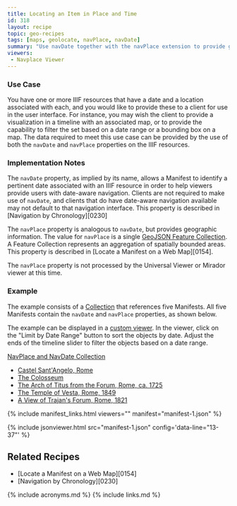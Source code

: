 ```yaml
---
title: Locating an Item in Place and Time
id: 318
layout: recipe
topic: geo-recipes
tags: [maps, geolocate, navPlace, navDate]
summary: "Use navDate together with the navPlace extension to provide geographic and temporal data"
viewers:
 - Navplace Viewer
---
```


### Use Case

You have one or more IIIF resources that have a date and a location associated with each, and you would like to provide these to a client for use in the user interface. For instance, you may wish the client to provide a visualization in a timeline with an associated map, or to provide the capability to filter the set based on a date range or a bounding box on a map. The data required to meet this use case can be provided by the use of both the `navDate` and `navPlace` properties on the IIIF resources. 

### Implementation Notes

The `navDate` property, as implied by its name, allows a Manifest to identify a pertinent date associated with an IIIF resource in order to help viewers provide users with date-aware navigation. Clients are not required to make use of `navDate`, and clients that do have date-aware navigation available may not default to that navigation interface. This property is described in [Navigation by Chronology][0230]

The `navPlace` property is analogous to `navDate`, but provides geographic information. The value for `navPlace` is a single [GeoJSON Feature Collection](https://iiif.io/api/extension/navplace/#222-feature-collection). A Feature Collection represents an aggregation of spatially bounded areas. This property is described in [Locate a Manifest on a Web Map][0154]. 

The `navPlace` property is not processed by the Universal Viewer or Mirador viewer at this time.

### Example

The example consists of a [Collection](collection.json) that references five Manifests. All five Manifests contain the `navDate` and `navPlace` properties, as shown below. 

The example can be displayed in a [custom viewer](https://mikeapp.github.io/maptime-demo/?iiif-content=https://preview.iiif.io/cookbook/0318/recipe/0318-navPlace-navDate/collection.json). In the viewer, click on the "Limit by Date Range" button to sort the objects by date. Adjust the ends of the timeline slider to filter the objects based on a date range.

[NavPlace and NavDate Collection](collection.json)
* [Castel Sant'Angelo, Rome](manifest-1.json)
* [The Colosseum](manifest-2.json)
* [The Arch of Titus from the Forum, Rome, ca. 1725](manifest-3.json)
* [The Temple of Vesta, Rome, 1849](manifest-4.json)
* [A View of Trajan's Forum, Rome, 1821](manifest-5.json)

{% include manifest_links.html viewers="" manifest="manifest-1.json" %}

{% include jsonviewer.html src="manifest-1.json" config='data-line="13-37"' %}

## Related Recipes
* [Locate a Manifest on a Web Map][0154]
* [Navigation by Chronology][0230]

{% include acronyms.md %}
{% include links.md %}